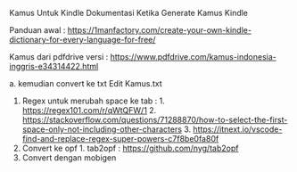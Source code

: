 Kamus Untuk Kindle
Dokumentasi Ketika Generate Kamus Kindle

Panduan awal : https://1manfactory.com/create-your-own-kindle-dictionary-for-every-language-for-free/

Kamus dari pdfdrive versi : https://www.pdfdrive.com/kamus-indonesia-inggris-e34314422.html
    
a. kemudian convert ke txt 
Edit Kamus.txt
1. Regex untuk merubah space ke tab : 
         1. https://regex101.com/r/qWtQFW/1
         2. https://stackoverflow.com/questions/71288870/how-to-select-the-first-space-only-not-including-other-characters
         3. https://itnext.io/vscode-find-and-replace-regex-super-powers-c7f8be0fa80f
2. Convert ke opf
         1.  tab2opf : https://github.com/nyg/tab2opf
3. Convert dengan mobigen
      


